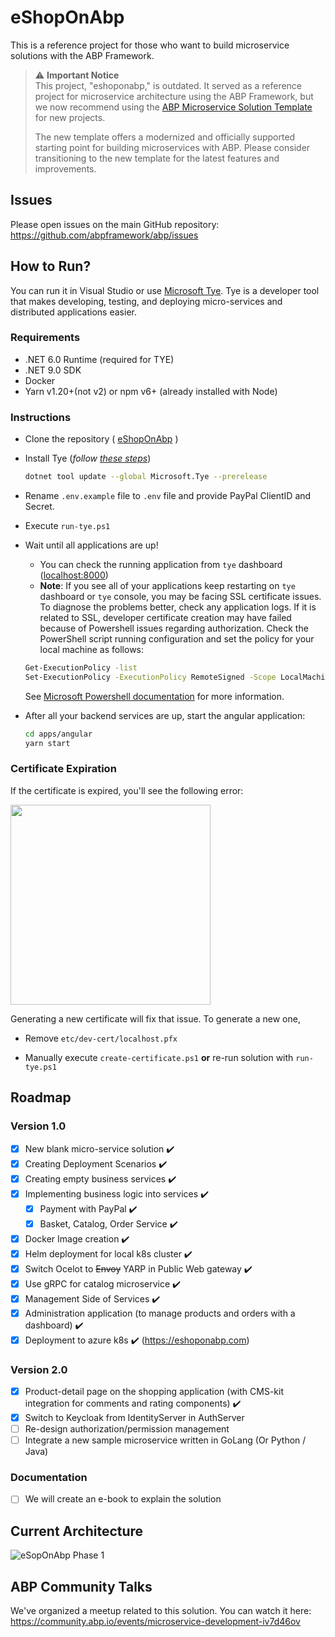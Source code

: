 # eShopOnAbp

This is a reference project for those who want to build microservice solutions with the ABP Framework.

> ⚠️ **Important Notice**  
> This project, "eshoponabp," is outdated. It served as a reference project for microservice architecture using the ABP Framework, but we now recommend using the [ABP Microservice Solution Template](https://abp.io/docs/latest/solution-templates/microservice) for new projects.  
>  
> The new template offers a modernized and officially supported starting point for building microservices with ABP. Please consider transitioning to the new template for the latest features and improvements.

## Issues

Please open issues on the main GitHub repository: https://github.com/abpframework/abp/issues

## How to Run?

You can run it in Visual Studio or use [Microsoft Tye](https://github.com/dotnet/tye). Tye is a developer tool that makes developing, testing, and deploying micro-services and distributed applications easier.

 ### Requirements

- .NET 6.0 Runtime (required for TYE)
- .NET 9.0 SDK
- Docker
- Yarn v1.20+(not v2) or npm v6+ (already installed with Node)

### Instructions

- Clone the repository ( [eShopOnAbp](https://github.com/abpframework/eShopOnAbp) )

- Install Tye (*follow [these steps](https://github.com/dotnet/tye/blob/main/docs/getting_started.md#installing-tye)*)
    ```bash
    dotnet tool update --global Microsoft.Tye --prerelease
    ```
- Rename `.env.example` file to `.env` file and provide PayPal ClientID and Secret.

- Execute `run-tye.ps1`

- Wait until all applications are up!

	- You can check the running application from `tye` dashboard ([localhost:8000](http://127.0.0.1:8000/))
	- **Note**: If you see all of your applications keep restarting on `tye` dashboard or `tye` console, you may be facing SSL certificate issues. To diagnose the problems better, check any application logs. If it is related to SSL, developer certificate creation may have failed because of Powershell issues regarding authorization. Check the PowerShell script running configuration and set the policy for your local machine as follows: 
	```bash
	Get-ExecutionPolicy -list
	Set-ExecutionPolicy -ExecutionPolicy RemoteSigned -Scope LocalMachine
	```
	See [Microsoft Powershell documentation](https://docs.microsoft.com/en-us/powershell/module/microsoft.powershell.security/get-executionpolicy?view=powershell-7.2) for more information.

- After all your backend services are up, start the angular application:

  ```bash
  cd apps/angular
  yarn start
  ```

### Certificate Expiration
If the certificate is expired, you'll see the following error:

<!-- Make it smaller with 320px height  -->
<img src="docs/images/ssl-error.png" height="320"/>

Generating a new certificate will fix that issue. To generate a new one,

- Remove `etc/dev-cert/localhost.pfx`

- Manually execute `create-certificate.ps1` **or** re-run solution with `run-tye.ps1`


## Roadmap
### Version 1.0

- [x] New blank micro-service solution ✔️
- [x] Creating Deployment Scenarios ✔️
- [x] Creating empty business services ✔️
- [x] Implementing	 business logic into services ✔️
  - [x] Payment with PayPal ✔️
  - [x] Basket, Catalog, Order Service ✔️
- [x] Docker Image creation ✔️
- [x] Helm deployment for local k8s cluster ✔️
- [x] Switch Ocelot to <strike>Envoy</strike> YARP in Public Web gateway ✔️
- [x] Use gRPC for catalog microservice ✔️
- [x] Management Side of Services ✔️
- [x] Administration application (to manage products and orders with a dashboard) ✔️
- [x] Deployment to azure k8s ✔️ (https://eshoponabp.com)
### Version 2.0
- [x] Product-detail page on the shopping application (with CMS-kit integration for comments and rating components) ✔️
- [x] Switch to Keycloak from IdentityServer in AuthServer
- [ ] Re-design authorization/permission management
- [ ] Integrate a new sample microservice written in GoLang (Or Python / Java)
### Documentation

- [ ] We will create an e-book to explain the solution

## Current Architecture

![eSopOnAbp Phase 1](/docs/roadmap/Phase_1.png)

## ABP Community Talks

We've organized a meetup related to this solution. You can watch it here: https://community.abp.io/events/microservice-development-iv7d46ov
